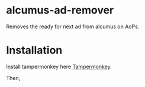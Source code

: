# alcumus-ad-remover
Removes the ready for next ad from alcumus on AoPs.

# Installation
Install tampermonkey here <a href='https://www.tampermonkey.net/'>Tampermonkey</a>.

Then, 
